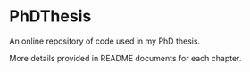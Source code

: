 # PhDThesis

An online repository of code used in my PhD thesis.  

More details provided in README documents for each chapter.  